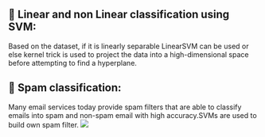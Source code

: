 :radio_button: Linear and non Linear classification using SVM:<br/>
---------------
Based on the dataset, if it is linearly separable  LinearSVM can be used or
else  kernel trick is used to project the data into a high-dimensional space before attempting to find a hyperplane.
<br/>


:radio_button: Spam classification:<br/>
-------------
Many email services today provide spam filters that are able to classify emails 
into spam and non-spam email with high accuracy.SVMs are used to build own spam filter.
![](https://github.com/neha-duggirala/100DaysOfMLCode/blob/master/infographics/svm_infographic.png)
